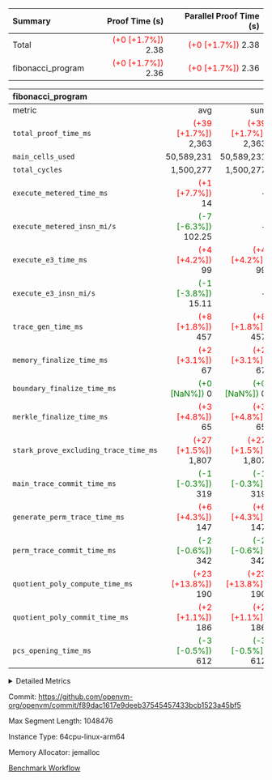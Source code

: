 | Summary | Proof Time (s) | Parallel Proof Time (s) |
|:---|---:|---:|
| Total | <span style='color: red'>(+0 [+1.7%])</span> 2.38 | <span style='color: red'>(+0 [+1.7%])</span> 2.38 |
| fibonacci_program | <span style='color: red'>(+0 [+1.7%])</span> 2.36 | <span style='color: red'>(+0 [+1.7%])</span> 2.36 |


| fibonacci_program |||||
|:---|---:|---:|---:|---:|
|metric|avg|sum|max|min|
| `total_proof_time_ms ` | <span style='color: red'>(+39 [+1.7%])</span> 2,363 | <span style='color: red'>(+39 [+1.7%])</span> 2,363 | <span style='color: red'>(+39 [+1.7%])</span> 2,363 | <span style='color: red'>(+39 [+1.7%])</span> 2,363 |
| `main_cells_used     ` |  50,589,231 |  50,589,231 |  50,589,231 |  50,589,231 |
| `total_cycles        ` |  1,500,277 |  1,500,277 |  1,500,277 |  1,500,277 |
| `execute_metered_time_ms` | <span style='color: red'>(+1 [+7.7%])</span> 14 | -          | -          | -          |
| `execute_metered_insn_mi/s` | <span style='color: green'>(-7 [-6.3%])</span> 102.25 | -          | <span style='color: green'>(-7 [-6.3%])</span> 102.25 | <span style='color: green'>(-7 [-6.3%])</span> 102.25 |
| `execute_e3_time_ms  ` | <span style='color: red'>(+4 [+4.2%])</span> 99 | <span style='color: red'>(+4 [+4.2%])</span> 99 | <span style='color: red'>(+4 [+4.2%])</span> 99 | <span style='color: red'>(+4 [+4.2%])</span> 99 |
| `execute_e3_insn_mi/s` | <span style='color: green'>(-1 [-3.8%])</span> 15.11 | -          | <span style='color: green'>(-1 [-3.8%])</span> 15.11 | <span style='color: green'>(-1 [-3.8%])</span> 15.11 |
| `trace_gen_time_ms   ` | <span style='color: red'>(+8 [+1.8%])</span> 457 | <span style='color: red'>(+8 [+1.8%])</span> 457 | <span style='color: red'>(+8 [+1.8%])</span> 457 | <span style='color: red'>(+8 [+1.8%])</span> 457 |
| `memory_finalize_time_ms` | <span style='color: red'>(+2 [+3.1%])</span> 67 | <span style='color: red'>(+2 [+3.1%])</span> 67 | <span style='color: red'>(+2 [+3.1%])</span> 67 | <span style='color: red'>(+2 [+3.1%])</span> 67 |
| `boundary_finalize_time_ms` | <span style='color: green'>(+0 [NaN%])</span> 0 | <span style='color: green'>(+0 [NaN%])</span> 0 | <span style='color: green'>(+0 [NaN%])</span> 0 | <span style='color: green'>(+0 [NaN%])</span> 0 |
| `merkle_finalize_time_ms` | <span style='color: red'>(+3 [+4.8%])</span> 65 | <span style='color: red'>(+3 [+4.8%])</span> 65 | <span style='color: red'>(+3 [+4.8%])</span> 65 | <span style='color: red'>(+3 [+4.8%])</span> 65 |
| `stark_prove_excluding_trace_time_ms` | <span style='color: red'>(+27 [+1.5%])</span> 1,807 | <span style='color: red'>(+27 [+1.5%])</span> 1,807 | <span style='color: red'>(+27 [+1.5%])</span> 1,807 | <span style='color: red'>(+27 [+1.5%])</span> 1,807 |
| `main_trace_commit_time_ms` | <span style='color: green'>(-1 [-0.3%])</span> 319 | <span style='color: green'>(-1 [-0.3%])</span> 319 | <span style='color: green'>(-1 [-0.3%])</span> 319 | <span style='color: green'>(-1 [-0.3%])</span> 319 |
| `generate_perm_trace_time_ms` | <span style='color: red'>(+6 [+4.3%])</span> 147 | <span style='color: red'>(+6 [+4.3%])</span> 147 | <span style='color: red'>(+6 [+4.3%])</span> 147 | <span style='color: red'>(+6 [+4.3%])</span> 147 |
| `perm_trace_commit_time_ms` | <span style='color: green'>(-2 [-0.6%])</span> 342 | <span style='color: green'>(-2 [-0.6%])</span> 342 | <span style='color: green'>(-2 [-0.6%])</span> 342 | <span style='color: green'>(-2 [-0.6%])</span> 342 |
| `quotient_poly_compute_time_ms` | <span style='color: red'>(+23 [+13.8%])</span> 190 | <span style='color: red'>(+23 [+13.8%])</span> 190 | <span style='color: red'>(+23 [+13.8%])</span> 190 | <span style='color: red'>(+23 [+13.8%])</span> 190 |
| `quotient_poly_commit_time_ms` | <span style='color: red'>(+2 [+1.1%])</span> 186 | <span style='color: red'>(+2 [+1.1%])</span> 186 | <span style='color: red'>(+2 [+1.1%])</span> 186 | <span style='color: red'>(+2 [+1.1%])</span> 186 |
| `pcs_opening_time_ms ` | <span style='color: green'>(-3 [-0.5%])</span> 612 | <span style='color: green'>(-3 [-0.5%])</span> 612 | <span style='color: green'>(-3 [-0.5%])</span> 612 | <span style='color: green'>(-3 [-0.5%])</span> 612 |



<details>
<summary>Detailed Metrics</summary>

|  | keygen_time_ms | commit_exe_time_ms | app proof_time_ms |
| --- | --- | --- |
|  | 240 | 5 | 6,460 | 

| group | num_segments | memory_to_vec_partition_time_ms | insns | fri.log_blowup | execute_segment_time_ms | execute_metered_time_ms | execute_metered_insn_mi/s |
| --- | --- | --- | --- | --- | --- | --- | --- |
| fibonacci_program | 1 | 25 | 1,500,278 | 1 | 5,924 | 14 | 102.25 | 

| group | air_name | quotient_deg | interactions | constraints |
| --- | --- | --- | --- | --- |
| fibonacci_program | AccessAdapterAir<16> | 2 | 5 | 12 | 
| fibonacci_program | AccessAdapterAir<2> | 2 | 5 | 12 | 
| fibonacci_program | AccessAdapterAir<32> | 2 | 5 | 12 | 
| fibonacci_program | AccessAdapterAir<4> | 2 | 5 | 12 | 
| fibonacci_program | AccessAdapterAir<8> | 2 | 5 | 12 | 
| fibonacci_program | BitwiseOperationLookupAir<8> | 2 | 2 | 4 | 
| fibonacci_program | MemoryMerkleAir<8> | 2 | 4 | 39 | 
| fibonacci_program | PersistentBoundaryAir<8> | 2 | 3 | 7 | 
| fibonacci_program | PhantomAir | 2 | 3 | 5 | 
| fibonacci_program | Poseidon2PeripheryAir<BabyBearParameters>, 1> | 2 | 1 | 286 | 
| fibonacci_program | ProgramAir | 1 | 1 | 4 | 
| fibonacci_program | RangeTupleCheckerAir<2> | 1 | 1 | 4 | 
| fibonacci_program | Rv32HintStoreAir | 2 | 18 | 28 | 
| fibonacci_program | VariableRangeCheckerAir | 1 | 1 | 4 | 
| fibonacci_program | VmAirWrapper<Rv32BaseAluAdapterAir, BaseAluCoreAir<4, 8> | 2 | 20 | 37 | 
| fibonacci_program | VmAirWrapper<Rv32BaseAluAdapterAir, LessThanCoreAir<4, 8> | 2 | 18 | 40 | 
| fibonacci_program | VmAirWrapper<Rv32BaseAluAdapterAir, ShiftCoreAir<4, 8> | 2 | 24 | 91 | 
| fibonacci_program | VmAirWrapper<Rv32BranchAdapterAir, BranchEqualCoreAir<4> | 2 | 11 | 20 | 
| fibonacci_program | VmAirWrapper<Rv32BranchAdapterAir, BranchLessThanCoreAir<4, 8> | 2 | 13 | 35 | 
| fibonacci_program | VmAirWrapper<Rv32CondRdWriteAdapterAir, Rv32JalLuiCoreAir> | 2 | 10 | 18 | 
| fibonacci_program | VmAirWrapper<Rv32JalrAdapterAir, Rv32JalrCoreAir> | 2 | 16 | 20 | 
| fibonacci_program | VmAirWrapper<Rv32LoadStoreAdapterAir, LoadSignExtendCoreAir<4, 8> | 2 | 18 | 33 | 
| fibonacci_program | VmAirWrapper<Rv32LoadStoreAdapterAir, LoadStoreCoreAir<4> | 2 | 17 | 40 | 
| fibonacci_program | VmAirWrapper<Rv32MultAdapterAir, DivRemCoreAir<4, 8> | 2 | 25 | 84 | 
| fibonacci_program | VmAirWrapper<Rv32MultAdapterAir, MulHCoreAir<4, 8> | 2 | 24 | 31 | 
| fibonacci_program | VmAirWrapper<Rv32MultAdapterAir, MultiplicationCoreAir<4, 8> | 2 | 19 | 19 | 
| fibonacci_program | VmAirWrapper<Rv32RdWriteAdapterAir, Rv32AuipcCoreAir> | 2 | 12 | 14 | 
| fibonacci_program | VmConnectorAir | 2 | 5 | 11 | 

| group | air_name | segment | rows | prep_cols | perm_cols | main_cols | cells |
| --- | --- | --- | --- | --- | --- | --- | --- |
| fibonacci_program | AccessAdapterAir<8> | 0 | 128 |  | 16 | 17 | 4,224 | 
| fibonacci_program | BitwiseOperationLookupAir<8> | 0 | 65,536 | 3 | 8 | 2 | 655,360 | 
| fibonacci_program | MemoryMerkleAir<8> | 0 | 512 |  | 16 | 32 | 24,576 | 
| fibonacci_program | PersistentBoundaryAir<8> | 0 | 128 |  | 12 | 20 | 4,096 | 
| fibonacci_program | PhantomAir | 0 | 1 |  | 12 | 6 | 18 | 
| fibonacci_program | Poseidon2PeripheryAir<BabyBearParameters>, 1> | 0 | 256 |  | 8 | 300 | 78,848 | 
| fibonacci_program | ProgramAir | 0 | 8,192 |  | 8 | 10 | 147,456 | 
| fibonacci_program | RangeTupleCheckerAir<2> | 0 | 524,288 | 2 | 8 | 1 | 4,718,592 | 
| fibonacci_program | Rv32HintStoreAir | 0 | 4 |  | 44 | 32 | 304 | 
| fibonacci_program | VariableRangeCheckerAir | 0 | 262,144 | 2 | 8 | 1 | 2,359,296 | 
| fibonacci_program | VmAirWrapper<Rv32BaseAluAdapterAir, BaseAluCoreAir<4, 8> | 0 | 1,048,576 |  | 52 | 36 | 92,274,688 | 
| fibonacci_program | VmAirWrapper<Rv32BaseAluAdapterAir, LessThanCoreAir<4, 8> | 0 | 524,288 |  | 40 | 37 | 40,370,176 | 
| fibonacci_program | VmAirWrapper<Rv32BranchAdapterAir, BranchEqualCoreAir<4> | 0 | 262,144 |  | 28 | 26 | 14,155,776 | 
| fibonacci_program | VmAirWrapper<Rv32BranchAdapterAir, BranchLessThanCoreAir<4, 8> | 0 | 8 |  | 32 | 32 | 512 | 
| fibonacci_program | VmAirWrapper<Rv32CondRdWriteAdapterAir, Rv32JalLuiCoreAir> | 0 | 131,072 |  | 28 | 18 | 6,029,312 | 
| fibonacci_program | VmAirWrapper<Rv32JalrAdapterAir, Rv32JalrCoreAir> | 0 | 32 |  | 36 | 28 | 2,048 | 
| fibonacci_program | VmAirWrapper<Rv32LoadStoreAdapterAir, LoadStoreCoreAir<4> | 0 | 128 |  | 52 | 41 | 11,904 | 
| fibonacci_program | VmAirWrapper<Rv32RdWriteAdapterAir, Rv32AuipcCoreAir> | 0 | 16 |  | 28 | 20 | 768 | 
| fibonacci_program | VmConnectorAir | 0 | 2 | 1 | 16 | 5 | 42 | 

| group | segment | trace_gen_time_ms | total_proof_time_ms | total_cycles | total_cells | stark_prove_excluding_trace_time_ms | quotient_poly_compute_time_ms | quotient_poly_commit_time_ms | prove_segment_time_ms | perm_trace_commit_time_ms | pcs_opening_time_ms | merkle_finalize_time_ms | memory_to_vec_partition_time_ms | memory_finalize_time_ms | main_trace_commit_time_ms | main_cells_used | insns | generate_perm_trace_time_ms | execute_e3_time_ms | execute_e3_insn_mi/s | boundary_finalize_time_ms |
| --- | --- | --- | --- | --- | --- | --- | --- | --- | --- | --- | --- | --- | --- | --- | --- | --- | --- | --- | --- | --- | --- |
| fibonacci_program | 0 | 457 | 2,363 | 1,500,277 | 160,837,996 | 1,807 | 190 | 186 | 1,980 | 342 | 612 | 65 | 27 | 67 | 319 | 50,589,231 | 1,500,278 | 147 | 99 | 15.11 | 0 | 

| group | segment | trace_height_constraint | weighted_sum | threshold |
| --- | --- | --- | --- | --- |
| fibonacci_program | 0 | 0 | 3,932,542 | 2,013,265,921 | 
| fibonacci_program | 0 | 1 | 10,749,400 | 2,013,265,921 | 
| fibonacci_program | 0 | 2 | 1,966,271 | 2,013,265,921 | 
| fibonacci_program | 0 | 3 | 10,749,532 | 2,013,265,921 | 
| fibonacci_program | 0 | 4 | 1,664 | 2,013,265,921 | 
| fibonacci_program | 0 | 5 | 640 | 2,013,265,921 | 
| fibonacci_program | 0 | 6 | 7,209,100 | 2,013,265,921 | 
| fibonacci_program | 0 | 7 |  | 2,013,265,921 | 
| fibonacci_program | 0 | 8 | 35,535,101 | 2,013,265,921 | 

</details>


Commit: https://github.com/openvm-org/openvm/commit/f89dac1617e9deeb37545457433bcb1523a45bf5

Max Segment Length: 1048476

Instance Type: 64cpu-linux-arm64

Memory Allocator: jemalloc

[Benchmark Workflow](https://github.com/openvm-org/openvm/actions/runs/16324769317)
